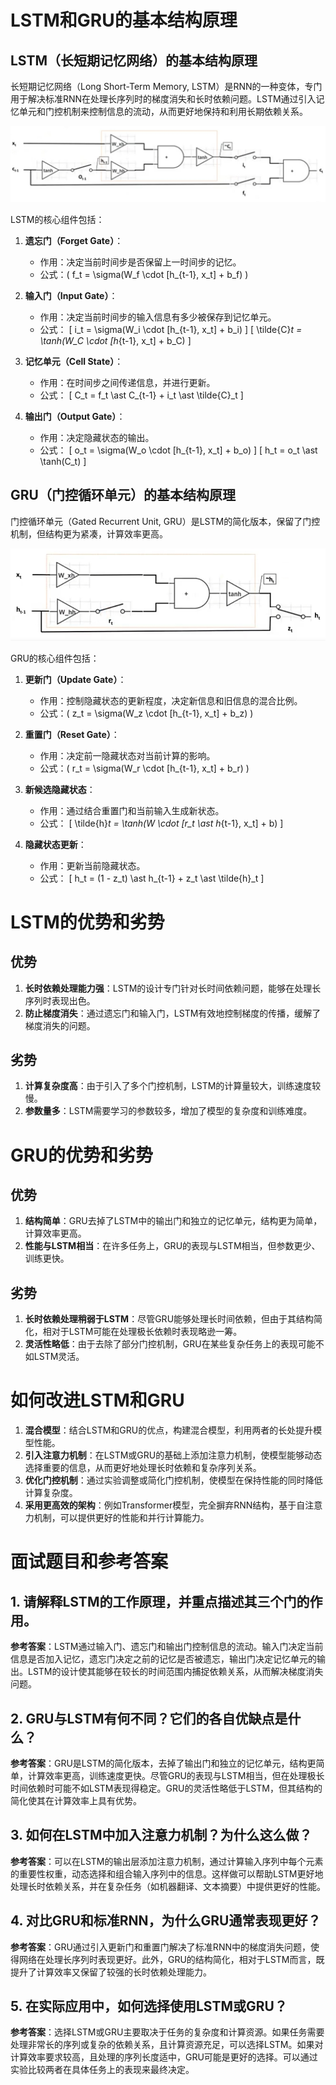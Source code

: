 # LSTM和GRU的基本结构原理

## LSTM（长短期记忆网络）的基本结构原理

长短期记忆网络（Long Short-Term Memory, LSTM）是RNN的一种变体，专门用于解决标准RNN在处理长序列时的梯度消失和长时依赖问题。LSTM通过引入记忆单元和门控机制来控制信息的流动，从而更好地保持和利用长期依赖关系。

![LSTM](./pic/lstm.png)

LSTM的核心组件包括：

1. **遗忘门（Forget Gate）**：
   - 作用：决定当前时间步是否保留上一时间步的记忆。
   - 公式：\( f_t = \sigma(W_f \cdot [h_{t-1}, x_t] + b_f) \)

2. **输入门（Input Gate）**：
   - 作用：决定当前时间步的输入信息有多少被保存到记忆单元。
   - 公式：
     \[
     i_t = \sigma(W_i \cdot [h_{t-1}, x_t] + b_i)
     \]
     \[
     \tilde{C}_t = \tanh(W_C \cdot [h_{t-1}, x_t] + b_C)
     \]

3. **记忆单元（Cell State）**：
   - 作用：在时间步之间传递信息，并进行更新。
   - 公式：
     \[
     C_t = f_t \ast C_{t-1} + i_t \ast \tilde{C}_t
     \]

4. **输出门（Output Gate）**：
   - 作用：决定隐藏状态的输出。
   - 公式：
     \[
     o_t = \sigma(W_o \cdot [h_{t-1}, x_t] + b_o)
     \]
     \[
     h_t = o_t \ast \tanh(C_t)
     \]

## GRU（门控循环单元）的基本结构原理

门控循环单元（Gated Recurrent Unit, GRU）是LSTM的简化版本，保留了门控机制，但结构更为紧凑，计算效率更高。

![GRU](./pic/gru.png)


GRU的核心组件包括：

1. **更新门（Update Gate）**：
   - 作用：控制隐藏状态的更新程度，决定新信息和旧信息的混合比例。
   - 公式：\( z_t = \sigma(W_z \cdot [h_{t-1}, x_t] + b_z) \)

2. **重置门（Reset Gate）**：
   - 作用：决定前一隐藏状态对当前计算的影响。
   - 公式：\( r_t = \sigma(W_r \cdot [h_{t-1}, x_t] + b_r) \)

3. **新候选隐藏状态**：
   - 作用：通过结合重置门和当前输入生成新状态。
   - 公式：
     \[
     \tilde{h}_t = \tanh(W \cdot [r_t \ast h_{t-1}, x_t] + b)
     \]

4. **隐藏状态更新**：
   - 作用：更新当前隐藏状态。
   - 公式：
     \[
     h_t = (1 - z_t) \ast h_{t-1} + z_t \ast \tilde{h}_t
     \]

# LSTM的优势和劣势

## 优势

1. **长时依赖处理能力强**：LSTM的设计专门针对长时间依赖问题，能够在处理长序列时表现出色。
2. **防止梯度消失**：通过遗忘门和输入门，LSTM有效地控制梯度的传播，缓解了梯度消失的问题。

## 劣势

1. **计算复杂度高**：由于引入了多个门控机制，LSTM的计算量较大，训练速度较慢。
2. **参数量多**：LSTM需要学习的参数较多，增加了模型的复杂度和训练难度。

# GRU的优势和劣势

## 优势

1. **结构简单**：GRU去掉了LSTM中的输出门和独立的记忆单元，结构更为简单，计算效率更高。
2. **性能与LSTM相当**：在许多任务上，GRU的表现与LSTM相当，但参数更少、训练更快。

## 劣势

1. **长时依赖处理稍弱于LSTM**：尽管GRU能够处理长时间依赖，但由于其结构简化，相对于LSTM可能在处理极长依赖时表现略逊一筹。
2. **灵活性略低**：由于去除了部分门控机制，GRU在某些复杂任务上的表现可能不如LSTM灵活。

# 如何改进LSTM和GRU

1. **混合模型**：结合LSTM和GRU的优点，构建混合模型，利用两者的长处提升模型性能。
2. **引入注意力机制**：在LSTM或GRU的基础上添加注意力机制，使模型能够动态选择重要的信息，从而更好地处理长时依赖和复杂序列关系。
3. **优化门控机制**：通过实验调整或简化门控机制，使模型在保持性能的同时降低计算复杂度。
4. **采用更高效的架构**：例如Transformer模型，完全摒弃RNN结构，基于自注意力机制，可以提供更好的性能和并行计算能力。

# 面试题目和参考答案

## 1. 请解释LSTM的工作原理，并重点描述其三个门的作用。
**参考答案**：LSTM通过输入门、遗忘门和输出门控制信息的流动。输入门决定当前信息是否加入记忆，遗忘门决定之前的记忆是否被遗忘，输出门决定记忆单元的输出。LSTM的设计使其能够在较长的时间范围内捕捉依赖关系，从而解决梯度消失问题。

## 2. GRU与LSTM有何不同？它们的各自优缺点是什么？
**参考答案**：GRU是LSTM的简化版本，去掉了输出门和独立的记忆单元，结构更简单，计算效率更高，训练速度更快。尽管GRU的表现与LSTM相当，但在处理极长时间依赖时可能不如LSTM表现得稳定。GRU的灵活性略低于LSTM，但其结构的简化使其在计算效率上具有优势。

## 3. 如何在LSTM中加入注意力机制？为什么这么做？
**参考答案**：可以在LSTM的输出层添加注意力机制，通过计算输入序列中每个元素的重要性权重，动态选择和组合输入序列中的信息。这样做可以帮助LSTM更好地处理长时依赖关系，并在复杂任务（如机器翻译、文本摘要）中提供更好的性能。

## 4. 对比GRU和标准RNN，为什么GRU通常表现更好？
**参考答案**：GRU通过引入更新门和重置门解决了标准RNN中的梯度消失问题，使得网络在处理长序列时表现更好。此外，GRU的结构简化，相对于LSTM而言，既提升了计算效率又保留了较强的长时依赖处理能力。

## 5. 在实际应用中，如何选择使用LSTM或GRU？
**参考答案**：选择LSTM或GRU主要取决于任务的复杂度和计算资源。如果任务需要处理非常长的序列或复杂的依赖关系，且计算资源充足，可以选择LSTM。如果对计算效率要求较高，且处理的序列长度适中，GRU可能是更好的选择。可以通过实验比较两者在具体任务上的表现来最终决定。

